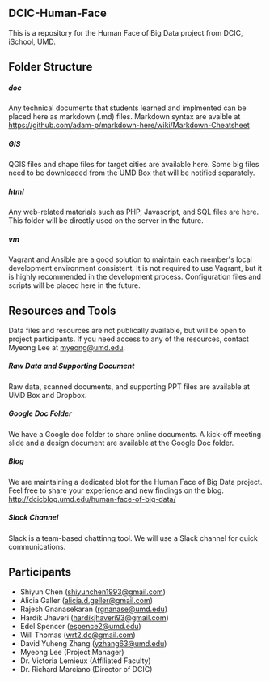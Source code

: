 DCIC-Human-Face
------
This is a repository for the Human Face of Big Data project from DCIC, iSchool, UMD.


## Folder Structure

##### doc
Any technical documents that students learned and implmented can be placed here as markdown (.md) files. Markdown syntax are avaible at https://github.com/adam-p/markdown-here/wiki/Markdown-Cheatsheet

##### GIS
QGIS files and shape files for target cities are available here. Some big files need to be downloaded from the UMD Box that will be notified separately. 

##### html
Any web-related materials such as PHP, Javascript, and SQL files are here. This folder will be directly used on the server in the future.

##### vm
Vagrant and Ansible are a good solution to maintain each member's local development environment consistent. It is not required to use Vagrant, but it is highly recommended in the development process. Configuration files and scripts will be placed here in the future.


## Resources and Tools
Data files and resources are not publically available, but will be open to project participants. If you need access to any of the resources, contact Myeong Lee at myeong@umd.edu.

##### Raw Data and Supporting Document
Raw data, scanned documents, and supporting PPT files are available at UMD Box and Dropbox. 

##### Google Doc Folder
We have a Google doc folder to share online documents. A kick-off meeting slide and a design document are available at the Google Doc folder.

##### Blog
We are maintaining a dedicated blot for the Human Face of Big Data project. Feel free to share your experience and new findings on the blog.
http://dcicblog.umd.edu/human-face-of-big-data/

##### Slack Channel
Slack is a team-based chattinng tool. We will use a Slack channel for quick communications. 


## Participants
- Shiyun Chen (shiyunchen1993@gmail.com)
- Alicia Galler (alicia.d.geller@gmail.com)
- Rajesh Gnanasekaran (rgnanase@umd.edu) 
- Hardik Jhaveri (hardikjhaveri93@gmail.com)
- Edel Spencer (espence2@umd.edu)
- Will Thomas (wrt2.dc@gmail.com)
- David Yuheng Zhang (yzhang63@umd.edu)
- Myeong Lee (Project Manager)
- Dr. Victoria Lemieux (Affiliated Faculty)
- Dr. Richard Marciano (Director of DCIC)

